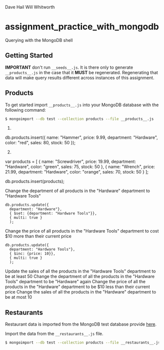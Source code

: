 Dave Hail
Will Whitworth

# assignment_practice_with_mongodb


Querying with the MongoDB shell


## Getting Started

**IMPORTANT** don't run `__seeds__.js`. It is there only to generate `__products__.js` in the case that it **MUST** be regenerated. Regenerating that data will make query results different across instances of this assignment.


## Products

To get started import `__products__.js` into your MongoDB database with the following command:

```bash
$ mongoimport --db test --collection products --file __products__.js
```

1.

  db.products.insert({
    name: "Hammer",
    price: 9.99,
    department: "Hardware",
    color: "red",
    sales: 80,
    stock: 50
  });

2.

var products = [
  {
  name: "Screwdriver",
  price: 19.99,
  department: "Hardware",
  color: "green",
  sales: 75,
  stock: 50
  },
  {
  name: "Wrench",
  price: 21.99,
  department: "Hardware",
  color: "orange",
  sales: 70,
  stock: 50
  }
];

db.products.insert(products);


Change the department of all products in the "Hardware" department to "Hardware Tools"


    db.products.update({
      department: "Hardware"},
      { $set: {department: "Hardware Tools"}},
      { multi: true }
      );

Change the price of all products in the "Hardware Tools" department to cost $10 more than their current price

    db.products.update({
      department: "Hardware Tools"},
      { $inc: {price: 10}},
      { multi: true }
      );

Update the sales of all the products in the "Hardware Tools" department to be at least 50
Change the department of all the products in the "Hardware Tools" department to be "Hardware" again
Change the price of all the products in the "Hardware" department to be $10 less than their current price
Change the sales of all the products in the "Hardware" department to be at most 10

## Restaurants

Restaurant data is imported from the MongoDB test database provide [here](https://docs.mongodb.com/getting-started/shell/import-data/).

Import the data from the `__restaurants__.js` file.

```bash
$ mongoimport --db test --collection products --file __restaurants__.js
```



